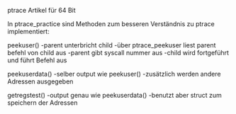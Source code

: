 ptrace Artikel für 64 Bit

In ptrace_practice sind Methoden zum besseren Verständnis zu ptrace implementiert:

peekuser()
-parent unterbricht child
-über ptrace_peekuser liest parent befehl von child aus
-parent gibt syscall nummer aus
-child wird fortgeführt und führt Befehl aus

peekuserdata()
-selber output wie peekuser()
-zusätzlich werden andere Adressen ausgegeben

getregstest()
-output genau wie peekuserdata()
-benutzt aber struct zum speichern der Adressen